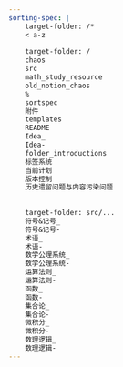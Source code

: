 ```yaml
---
sorting-spec: |
    target-folder: /*
    < a-z
    
    target-folder: /
    chaos
    src
    math_study_resource
    old_notion_chaos
    %
    sortspec
    附件
    templates
    README
    Idea_
    Idea-
    folder_introductions
    标签系统
    当前计划
    版本控制
    历史遗留问题与内容污染问题
    
    
    target-folder: src/...
    符号&记号_
    符号&记号-
    术语_
    术语-
    数学公理系统_
    数学公理系统-
    运算法则_
    运算法则-
    函数_
    函数-
    集合论_
    集合论-
    微积分_
    微积分-
    数理逻辑_
    数理逻辑-
---
```

